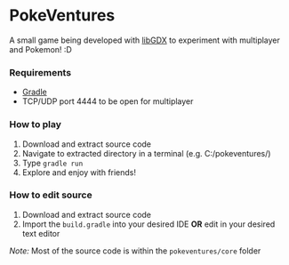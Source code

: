 # PokeVentures

A small game being developed with [libGDX](http://libgdx.badlogicgames.com) to experiment with multiplayer and Pokemon! :D

### Requirements 
* [Gradle](http://gradle.org/)
* TCP/UDP port 4444 to be open for multiplayer

### How to play
1. Download and extract source code
2. Navigate to extracted directory in a terminal (e.g. C:/pokeventures/)
3. Type `gradle run`
4. Explore and enjoy with friends!

### How to edit source
1.  Download and extract source code
2.  Import the `build.gradle` into your desired IDE **OR** edit in your desired text editor

*Note:* Most of the source code is within the `pokeventures/core` folder
